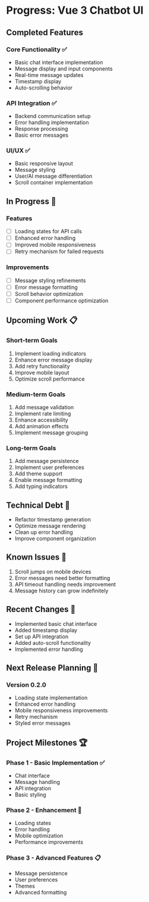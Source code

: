 # Progress: Vue 3 Chatbot UI

## Completed Features

### Core Functionality ✅
- Basic chat interface implementation
- Message display and input components
- Real-time message updates
- Timestamp display
- Auto-scrolling behavior

### API Integration ✅
- Backend communication setup
- Error handling implementation
- Response processing
- Basic error messages

### UI/UX ✅
- Basic responsive layout
- Message styling
- User/AI message differentiation
- Scroll container implementation

## In Progress 🔄

### Features
- [ ] Loading states for API calls
- [ ] Enhanced error handling
- [ ] Improved mobile responsiveness
- [ ] Retry mechanism for failed requests

### Improvements
- [ ] Message styling refinements
- [ ] Error message formatting
- [ ] Scroll behavior optimization
- [ ] Component performance optimization

## Upcoming Work 📋

### Short-term Goals
1. Implement loading indicators
2. Enhance error message display
3. Add retry functionality
4. Improve mobile layout
5. Optimize scroll performance

### Medium-term Goals
1. Add message validation
2. Implement rate limiting
3. Enhance accessibility
4. Add animation effects
5. Implement message grouping

### Long-term Goals
1. Add message persistence
2. Implement user preferences
3. Add theme support
4. Enable message formatting
5. Add typing indicators

## Technical Debt 🔧
- Refactor timestamp generation
- Optimize message rendering
- Clean up error handling
- Improve component organization

## Known Issues 🐛
1. Scroll jumps on mobile devices
2. Error messages need better formatting
3. API timeout handling needs improvement
4. Message history can grow indefinitely

## Recent Changes 📝
- Implemented basic chat interface
- Added timestamp display
- Set up API integration
- Added auto-scroll functionality
- Implemented error handling

## Next Release Planning 🎯
### Version 0.2.0
- Loading state implementation
- Enhanced error handling
- Mobile responsiveness improvements
- Retry mechanism
- Styled error messages

## Project Milestones 🏆
### Phase 1 - Basic Implementation ✅
- Chat interface
- Message handling
- API integration
- Basic styling

### Phase 2 - Enhancement 🔄
- Loading states
- Error handling
- Mobile optimization
- Performance improvements

### Phase 3 - Advanced Features 📋
- Message persistence
- User preferences
- Themes
- Advanced formatting
